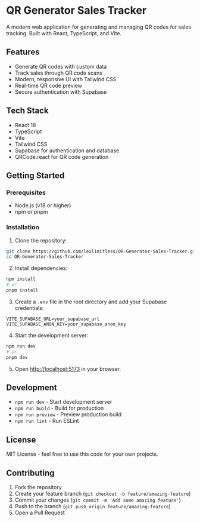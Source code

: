 # QR Generator Sales Tracker

A modern web application for generating and managing QR codes for sales tracking. Built with React, TypeScript, and Vite.

## Features

- Generate QR codes with custom data
- Track sales through QR code scans
- Modern, responsive UI with Tailwind CSS
- Real-time QR code preview
- Secure authentication with Supabase

## Tech Stack

- React 18
- TypeScript
- Vite
- Tailwind CSS
- Supabase for authentication and database
- QRCode.react for QR code generation

## Getting Started

### Prerequisites

- Node.js (v18 or higher)
- npm or pnpm

### Installation

1. Clone the repository:
```bash
git clone https://github.com/lexlimitless/QR-Generator-Sales-Tracker.git
cd QR-Generator-Sales-Tracker
```

2. Install dependencies:
```bash
npm install
# or
pnpm install
```

3. Create a `.env` file in the root directory and add your Supabase credentials:
```env
VITE_SUPABASE_URL=your_supabase_url
VITE_SUPABASE_ANON_KEY=your_supabase_anon_key
```

4. Start the development server:
```bash
npm run dev
# or
pnpm dev
```

5. Open [http://localhost:5173](http://localhost:5173) in your browser.

## Development

- `npm run dev` - Start development server
- `npm run build` - Build for production
- `npm run preview` - Preview production build
- `npm run lint` - Run ESLint

## License

MIT License - feel free to use this code for your own projects.

## Contributing

1. Fork the repository
2. Create your feature branch (`git checkout -b feature/amazing-feature`)
3. Commit your changes (`git commit -m 'Add some amazing feature'`)
4. Push to the branch (`git push origin feature/amazing-feature`)
5. Open a Pull Request 
